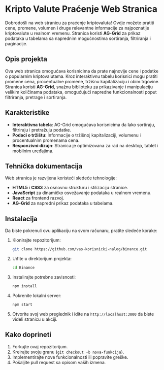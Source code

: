# Kripto Valute Praćenje Web Stranica

Dobrodošli na web stranicu za praćenje kriptovaluta! Ovdje možete pratiti cene, promene, volumen i druge relevantne informacije za najpoznatije kriptovalute u realnom vremenu. Stranica koristi **AG-Grid** za prikaz podataka u tabelama sa naprednim mogućnostima sortiranja, filtriranja i paginacije.

## Opis projekta

Ova web stranica omogućava korisnicima da prate najnovije cene i podatke o popularnim kriptovalutama. Kroz interaktivnu tabelu korisnici mogu pratiti promene cena, procentualne promene, tržišnu kapitalizaciju i obim trgovine. Stranica koristi **AG-Grid**, snažnu biblioteku za prikazivanje i manipulaciju velikim količinama podataka, omogućujući napredne funkcionalnosti poput filtriranja, pretrage i sortiranja.

## Karakteristike

- **Interaktivna tabela**: AG-Grid omogućava korisnicima da lako sortiraju, filtriraju i pretražuju podatke.
- **Podaci o tržištu**: Informacije o tržišnoj kapitalizaciji, volumenu i procentualnim promenama cena.
- **Responzivni dizajn**: Stranica je optimizovana za rad na desktop, tablet i mobilnim uređajima.

## Tehnička dokumentacija

Web stranica je razvijena koristeći sledeće tehnologije:
- **HTML5** i **CSS3** za osnovnu strukturu i stilizaciju stranice.
- **JavaScript** za dinamičko osvežavanje podataka u realnom vremenu.
- **React** za frontend razvoj.
- **AG-Grid** za napredni prikaz podataka u tabelama.

## Instalacija

Da biste pokrenuli ovu aplikaciju na svom računaru, pratite sledeće korake:

1. Klonirajte repozitorijum:
    ```bash
    git clone https://github.com/vas-korisnicki-nalog/binance.git
    ```

2. Uđite u direktorijum projekta:
    ```bash
    cd Binance
    ```

3. Instalirajte potrebne zavisnosti:
    ```bash
    npm install
    ```

4. Pokrenite lokalni server:
    ```bash
    npm start
    ```

5. Otvorite svoj web preglednik i idite na `http://localhost:3000` da biste videli stranicu u akciji.

## Kako doprineti

1. Forkujte ovaj repozitorijum.
2. Kreirajte svoju granu (`git checkout -b nova-funkcija`).
3. Implementirajte nove funkcionalnosti ili popravite greške.
4. Pošaljite pull request sa opisom vaših izmena.

